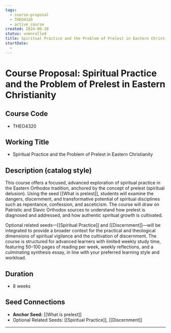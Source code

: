 ```yaml
---
tags:
  - course-proposal
  - THEO4320
  - active_course
created: 2024-06-10
status: unenrolled
title: Spiritual Practice and the Problem of Prelest in Eastern Christianity
startDate:
  -
---
```


# Course Proposal: Spiritual Practice and the Problem of Prelest in Eastern Christianity

## Course Code
- THEO4320

## Working Title
- Spiritual Practice and the Problem of Prelest in Eastern Christianity

## Description (catalog style)
This course offers a focused, advanced exploration of spiritual practice in the Eastern Orthodox tradition, anchored by the concept of prelest (spiritual delusion). Using the seed [[What is prelest]], students will examine the dangers, discernment, and transformative potential of spiritual disciplines such as repentance, confession, and asceticism. The course will draw on Patristic and Slavic Orthodox sources to understand how prelest is diagnosed and addressed, and how authentic spiritual growth is cultivated. 

Optional related seeds—[[Spiritual Practice]] and [[Discernment]]—will be integrated to provide a broader context for the practical and theological dimensions of spiritual vigilance and the cultivation of discernment. The course is structured for advanced learners with limited weekly study time, featuring 50–100 pages of reading per week, weekly reflections, and a culminating synthesis essay, in line with your preferred learning style and workload.

## Duration
- 8 weeks

## Seed Connections
- **Anchor Seed:** [[What is prelest]]    
- Optional Related Seeds: [[Spiritual Practice]], [[Discernment]]

---
